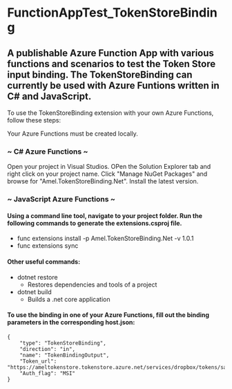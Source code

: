 # FunctionAppTest_TokenStoreBinding
## A publishable Azure Function App with various functions and scenarios to test the Token Store input binding. The TokenStoreBinding can currently be used with Azure Funtions written in C# and JavaScript. 

To use the TokenStoreBinding extension with your own Azure Functions, follow these steps: 

Your Azure Functions must be created locally. 

### ~ C# Azure Functions ~ 
Open your project in Visual Studios. OPen the Solution Explorer tab and right click on your project name. Click "Manage NuGet Packages" and browse for "Amel.TokenStoreBinding.Net".
Install the latest version. 

### ~ JavaScript Azure Functions ~
#### Using a command line tool, navigate to your project folder. Run the following commands to generate the extensions.csproj file. 
- func extensions install -p Amel.TokenStoreBinding.Net -v 1.0.1
- func extensions sync
#### Other useful commands: 
- dotnet restore
	- Restores dependencies and tools of a project
- dotnet build 
	- Builds a .net core application 

#### To use the binding in one of your Azure Functions, fill out the binding parameters in the corresponding host.json:  
	{
		"type": "TokenStoreBinding",
		"direction": "in",
		"name": "TokenBindingOutput",
		"Token_url": "https://ameltokenstore.tokenstore.azure.net/services/dropbox/tokens/sampletoken",
		"Auth_flag": "MSI"
	}